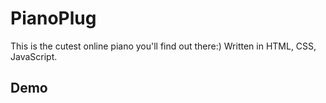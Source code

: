 # PianoPlug
This is the cutest online piano you'll find out there:) Written in HTML, CSS, JavaScript.
## Demo
